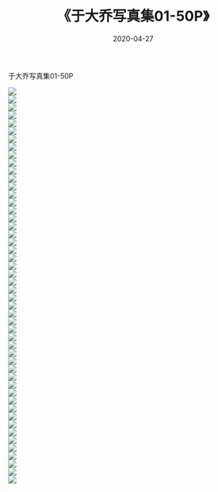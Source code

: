 ﻿---
layout: post
title:  《于大乔写真集01-50P》
date:   2020-04-27
img: http://img.660000.xyz/Sharelink/性感/2020/于大乔写真集01-50P/000.jpg
categories: [美女, 清纯, 唯美]
---

于大乔写真集01-50P

  ![](http://img.660000.xyz/Sharelink/性感/2020/于大乔写真集01-50P/001.jpg) <br> ![](http://img.660000.xyz/Sharelink/性感/2020/于大乔写真集01-50P/002.jpg) <br> ![](http://img.660000.xyz/Sharelink/性感/2020/于大乔写真集01-50P/003.jpg) <br> ![](http://img.660000.xyz/Sharelink/性感/2020/于大乔写真集01-50P/004.jpg) <br> ![](http://img.660000.xyz/Sharelink/性感/2020/于大乔写真集01-50P/005.jpg) <br> ![](http://img.660000.xyz/Sharelink/性感/2020/于大乔写真集01-50P/006.jpg) <br> ![](http://img.660000.xyz/Sharelink/性感/2020/于大乔写真集01-50P/007.jpg) <br> ![](http://img.660000.xyz/Sharelink/性感/2020/于大乔写真集01-50P/008.jpg) <br> ![](http://img.660000.xyz/Sharelink/性感/2020/于大乔写真集01-50P/009.jpg) <br> ![](http://img.660000.xyz/Sharelink/性感/2020/于大乔写真集01-50P/010.jpg) <br> ![](http://img.660000.xyz/Sharelink/性感/2020/于大乔写真集01-50P/011.jpg) <br> ![](http://img.660000.xyz/Sharelink/性感/2020/于大乔写真集01-50P/012.jpg) <br> ![](http://img.660000.xyz/Sharelink/性感/2020/于大乔写真集01-50P/013.jpg) <br> ![](http://img.660000.xyz/Sharelink/性感/2020/于大乔写真集01-50P/014.jpg) <br> ![](http://img.660000.xyz/Sharelink/性感/2020/于大乔写真集01-50P/015.jpg) <br> ![](http://img.660000.xyz/Sharelink/性感/2020/于大乔写真集01-50P/016.jpg) <br> ![](http://img.660000.xyz/Sharelink/性感/2020/于大乔写真集01-50P/017.jpg) <br> ![](http://img.660000.xyz/Sharelink/性感/2020/于大乔写真集01-50P/018.jpg) <br> ![](http://img.660000.xyz/Sharelink/性感/2020/于大乔写真集01-50P/019.jpg) <br> ![](http://img.660000.xyz/Sharelink/性感/2020/于大乔写真集01-50P/020.jpg) <br> ![](http://img.660000.xyz/Sharelink/性感/2020/于大乔写真集01-50P/021.jpg) <br> ![](http://img.660000.xyz/Sharelink/性感/2020/于大乔写真集01-50P/022.jpg) <br> ![](http://img.660000.xyz/Sharelink/性感/2020/于大乔写真集01-50P/023.jpg) <br> ![](http://img.660000.xyz/Sharelink/性感/2020/于大乔写真集01-50P/024.jpg) <br> ![](http://img.660000.xyz/Sharelink/性感/2020/于大乔写真集01-50P/025.jpg) <br> ![](http://img.660000.xyz/Sharelink/性感/2020/于大乔写真集01-50P/026.jpg) <br> ![](http://img.660000.xyz/Sharelink/性感/2020/于大乔写真集01-50P/027.jpg) <br> ![](http://img.660000.xyz/Sharelink/性感/2020/于大乔写真集01-50P/028.jpg) <br> ![](http://img.660000.xyz/Sharelink/性感/2020/于大乔写真集01-50P/029.jpg) <br> ![](http://img.660000.xyz/Sharelink/性感/2020/于大乔写真集01-50P/030.jpg) <br> ![](http://img.660000.xyz/Sharelink/性感/2020/于大乔写真集01-50P/031.jpg) <br> ![](http://img.660000.xyz/Sharelink/性感/2020/于大乔写真集01-50P/032.jpg) <br> ![](http://img.660000.xyz/Sharelink/性感/2020/于大乔写真集01-50P/033.jpg) <br> ![](http://img.660000.xyz/Sharelink/性感/2020/于大乔写真集01-50P/034.jpg) <br> ![](http://img.660000.xyz/Sharelink/性感/2020/于大乔写真集01-50P/035.jpg) <br> ![](http://img.660000.xyz/Sharelink/性感/2020/于大乔写真集01-50P/036.jpg) <br> ![](http://img.660000.xyz/Sharelink/性感/2020/于大乔写真集01-50P/037.jpg) <br> ![](http://img.660000.xyz/Sharelink/性感/2020/于大乔写真集01-50P/038.jpg) <br> ![](http://img.660000.xyz/Sharelink/性感/2020/于大乔写真集01-50P/039.jpg) <br> ![](http://img.660000.xyz/Sharelink/性感/2020/于大乔写真集01-50P/040.jpg) <br> ![](http://img.660000.xyz/Sharelink/性感/2020/于大乔写真集01-50P/041.jpg) <br> ![](http://img.660000.xyz/Sharelink/性感/2020/于大乔写真集01-50P/042.jpg) <br> ![](http://img.660000.xyz/Sharelink/性感/2020/于大乔写真集01-50P/043.jpg) <br> ![](http://img.660000.xyz/Sharelink/性感/2020/于大乔写真集01-50P/044.jpg) <br> ![](http://img.660000.xyz/Sharelink/性感/2020/于大乔写真集01-50P/045.jpg) <br> ![](http://img.660000.xyz/Sharelink/性感/2020/于大乔写真集01-50P/046.jpg) <br> ![](http://img.660000.xyz/Sharelink/性感/2020/于大乔写真集01-50P/047.jpg) <br> ![](http://img.660000.xyz/Sharelink/性感/2020/于大乔写真集01-50P/048.jpg) <br> ![](http://img.660000.xyz/Sharelink/性感/2020/于大乔写真集01-50P/049.jpg) <br> ![](http://img.660000.xyz/Sharelink/性感/2020/于大乔写真集01-50P/050.jpg) <br>